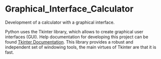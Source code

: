 # Graphical_Interface_Calculator
Development of a calculator with a graphical interface.

Python uses the Tkinter library, which allows to create graphical user interfaces (GUI). Help documentation for developing this project can be found [Tkinter Documentation](https://docs.python.org/3/library/tk.html). This library provides a robust and independent set of windowing tools, the main virtues of Tkinter are that it is fast.
 
